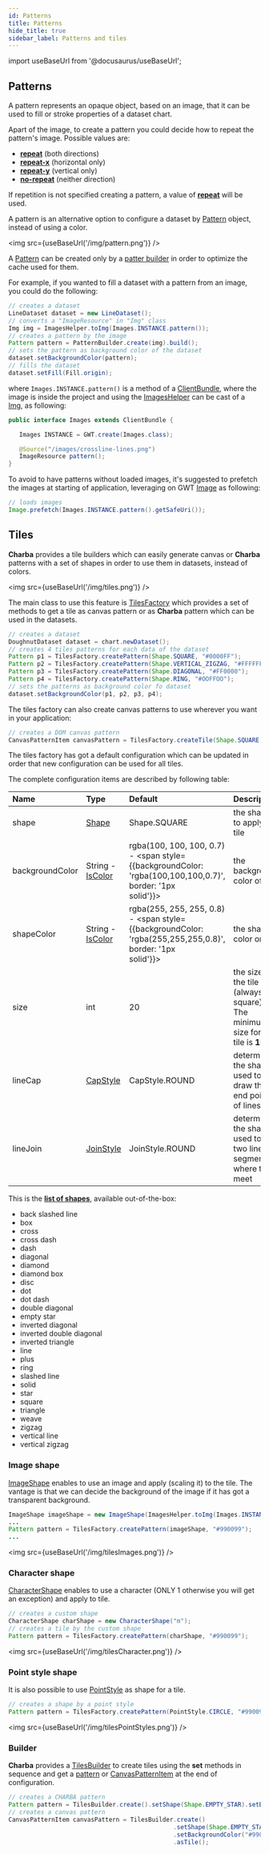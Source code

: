 ```yaml
---
id: Patterns
title: Patterns
hide_title: true
sidebar_label: Patterns and tiles
---
```

import useBaseUrl from '@docusaurus/useBaseUrl';

## Patterns

A pattern represents an opaque object, based on an image, that it can be used to fill or stroke properties of a dataset chart.

Apart of the image, to create a pattern you could decide how to repeat the pattern's image. Possible values are:

  * **[repeat](https://pepstock-org.github.io/Charba/4.1/org/pepstock/charba/client/dom/enums/Repetition.html#REPEAT)** (both directions)
  * **[repeat-x](https://pepstock-org.github.io/Charba/4.1/org/pepstock/charba/client/dom/enums/Repetition.html#REPEAT_X)** (horizontal only)
  * **[repeat-y](https://pepstock-org.github.io/Charba/4.1/org/pepstock/charba/client/dom/enums/Repetition.html#REPEAT_Y)** (vertical only)
  * **[no-repeat](https://pepstock-org.github.io/Charba/4.1/org/pepstock/charba/client/dom/enums/Repetition.html#NO_REPEAT)** (neither direction)

If repetition is not specified creating a pattern, a value of **[repeat](https://pepstock-org.github.io/Charba/4.1/org/pepstock/charba/client/dom/enums/Repetition.html#REPEAT)** will be used.

A pattern is an alternative option to configure a dataset by [Pattern](https://pepstock-org.github.io/Charba/4.1/org/pepstock/charba/client/colors/Pattern.html) object, instead of using a color.

<img src={useBaseUrl('/img/pattern.png')} />

A [Pattern](https://pepstock-org.github.io/Charba/4.1/org/pepstock/charba/client/colors/Pattern.html) can be created only by a [patter builder](https://pepstock-org.github.io/Charba/4.1/org/pepstock/charba/client/colors/PatternBuilder.html) in order to optimize the cache used for them. 

For example, if you wanted to fill a dataset with a pattern from an image, you could do the following:

```java
// creates a dataset
LineDataset dataset = new LineDataset();
// converts a "ImageResource" in "Img" class
Img img = ImagesHelper.toImg(Images.INSTANCE.pattern());
// creates a pattern by the image     
Pattern pattern = PatternBuilder.create(img).build();
// sets the pattern as background color of the dataset      
dataset.setBackgroundColor(pattern);
// fills the dataset
dataset.setFill(Fill.origin);
```

where `Images.INSTANCE.pattern()` is a method of a [ClientBundle](http://www.gwtproject.org/javadoc/latest/com/google/gwt/resources/client/ClientBundle.html), where the image is inside the project and using the [ImagesHelper](https://pepstock-org.github.io/Charba/4.1/org/pepstock/charba/client/gwt/ImagesHelper.html) can be cast of a [Img](https://pepstock-org.github.io/Charba/4.1/org/pepstock/charba/client/dom/elements/Img.html), as following:


```java
public interface Images extends ClientBundle {

   Images INSTANCE = GWT.create(Images.class);

   @Source("/images/crossline-lines.png")
   ImageResource pattern();
}
```
 
To avoid to have patterns without loaded images, it's suggested to prefetch the images at starting of application, leveraging on GWT [Image](http://www.gwtproject.org/javadoc/latest/com/google/gwt/user/client/ui/Image.html#prefetch-com.google.gwt.safehtml.shared.SafeUri-) as following:

```java
// loads images
Image.prefetch(Images.INSTANCE.pattern().getSafeUri());
```

## Tiles

**Charba** provides a tile builders which can easily generate canvas or **Charba** patterns with a set of shapes in order to use them in datasets, instead of colors.

<img src={useBaseUrl('/img/tiles.png')} />

The main class to use this feature is [TilesFactory](https://pepstock-org.github.io/Charba/4.1/org/pepstock/charba/client/colors/tiles/TilesFactory.html) which provides a set of methods to get a tile as canvas pattern or as **Charba** pattern which can be used in the datasets.

```java
// creates a dataset
DoughnutDataset dataset = chart.newDataset();
// creates 4 tiles patterns for each data of the dataset
Pattern p1 = TilesFactory.createPattern(Shape.SQUARE, "#0000FF");
Pattern p2 = TilesFactory.createPattern(Shape.VERTICAL_ZIGZAG, "#FFFFFF");
Pattern p3 = TilesFactory.createPattern(Shape.DIAGONAL, "#FF0000");
Pattern p4 = TilesFactory.createPattern(Shape.RING, "#OOFFOO");
// sets the patterns as background color fo dataset
dataset.setBackgroundColor(p1, p2, p3, p4);
```

The tiles factory can also create canvas patterns to use wherever you want in your application:

```java
// creates a DOM canvas pattern
CanvasPatternItem canvasPattern = TilesFactory.createTile(Shape.SQUARE, "#0000FF");
```

The tiles factory has got a default configuration which can be updated in order that new configuration can be used for all tiles.

The complete configuration items are described by following table:

| Name | Type | Default  | Description
| :- | :- | :- | :-
| shape | [Shape](https://pepstock-org.github.io/Charba/4.1/org/pepstock/charba/client/colors/tiles/Shape.html) | Shape.SQUARE | the shape to apply on tile
| backgroundColor | String - [IsColor](https://pepstock-org.github.io/Charba/4.1/org/pepstock/charba/client/colors/IsColor.html) | rgba(100, 100, 100, 0.7) - <span style={{backgroundColor: 'rgba(100,100,100,0.7)', border: '1px solid'}}>&nbsp;&nbsp;&nbsp;&nbsp;&nbsp;&nbsp;&nbsp;&nbsp;</span> | the background color of tile
| shapeColor | String - [IsColor](https://pepstock-org.github.io/Charba/4.1/org/pepstock/charba/client/colors/IsColor.html) | rgba(255, 255, 255, 0.8) - <span style={{backgroundColor: 'rgba(255,255,255,0.8)', border: '1px solid'}}>&nbsp;&nbsp;&nbsp;&nbsp;&nbsp;&nbsp;&nbsp;&nbsp;</span> | the shape color on tile
| size | int | 20 | the size of the tile (always a square). The minimum size for a tile is **10**.
| lineCap | [CapStyle](https://pepstock-org.github.io/Charba/4.1/org/pepstock/charba/client/enums/CapStyle.html) | CapStyle.ROUND | determines the shape used to draw the end points of lines
| lineJoin | [JoinStyle](https://pepstock-org.github.io/Charba/4.1/org/pepstock/charba/client/enums/JoinStyle.html) | JoinStyle.ROUND | determines the shape used to join two line segments where they meet

This is the **[list of shapes](https://pepstock-org.github.io/Charba/4.1/org/pepstock/charba/client/colors/tiles/Shape.html)**, available out-of-the-box:

  * back slashed line
  * box
  * cross
  * cross dash
  * dash
  * diagonal
  * diamond
  * diamond box
  * disc
  * dot
  * dot dash
  * double diagonal
  * empty star
  * inverted diagonal
  * inverted double diagonal
  * inverted triangle
  * line
  * plus
  * ring
  * slashed line
  * solid
  * star
  * square
  * triangle
  * weave
  * zigzag
  * vertical line
  * vertical zigzag

### Image shape

[ImageShape](https://pepstock-org.github.io/Charba/4.1/org/pepstock/charba/client/colors/tiles/ImageShape.html) enables to use an image and apply (scaling it) to the tile. The vantage is that we can decide the background of the image if it has got a transparent background.

```java
ImageShape imageShape = new ImageShape(ImagesHelper.toImg(Images.INSTANCE.myImage()));
...		
Pattern pattern = TilesFactory.createPattern(imageShape, "#990099");
...
```

<img src={useBaseUrl('/img/tilesImages.png')} />

### Character shape

[CharacterShape](https://pepstock-org.github.io/Charba/4.1/org/pepstock/charba/client/colors/tiles/CharacterShape.html) enables to use a character (ONLY 1 otherwise you will get an exception) and apply to tile. 

```java
// creates a custom shape
CharacterShape charShape = new CharacterShape("m");
// creates a tile by the custom shape
Pattern pattern = TilesFactory.createPattern(charShape, "#990099");
```

<img src={useBaseUrl('/img/tilesCharacter.png')} />

### Point style shape

It is also possible to use [PointStyle](https://pepstock-org.github.io/Charba/4.1/org/pepstock/charba/client/enums/PointStyle.html) as shape for a tile.

```java
// creates a shape by a point style
Pattern pattern = TilesFactory.createPattern(PointStyle.CIRCLE, "#990099");
```

<img src={useBaseUrl('/img/tilesPointStyles.png')} />

### Builder

**Charba** provides a [TilesBuilder](https://pepstock-org.github.io/Charba/4.1/org/pepstock/charba/client/colors/tiles/TilesBuilder.html) to create tiles using the **set** methods in sequence and get a [pattern](https://pepstock-org.github.io/Charba/4.1/org/pepstock/charba/client/colors/Pattern.html) or [CanvasPatternItem](https://pepstock-org.github.io/Charba/4.1/org/pepstock/charba/client/dom/elements/CanvasPatternItem.html) at the end of configuration.

```java
// creates a CHARBA pattern
Pattern pattern = TilesBuilder.create().setShape(Shape.EMPTY_STAR).setBackgroundColor("#990099").asPattern();
// creates a canvas pattern
CanvasPatternItem canvasPattern = TilesBuilder.create()
                                              .setShape(Shape.EMPTY_STAR)
                                              .setBackgroundColor("#990099")
                                              .asTile();
```
